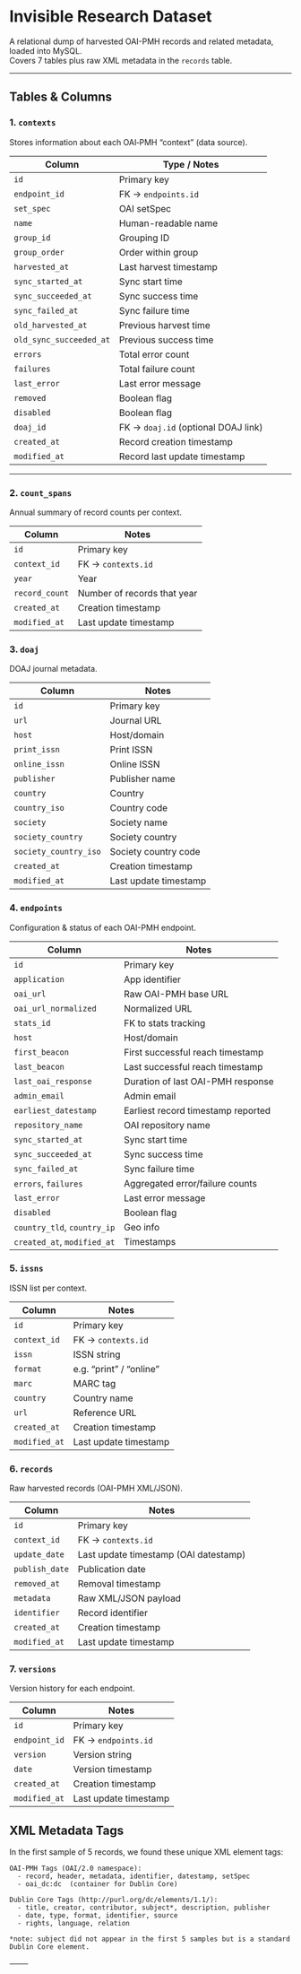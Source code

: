 # Invisible Research Dataset

A relational dump of harvested OAI-PMH records and related metadata, loaded into MySQL.  
Covers 7 tables plus raw XML metadata in the `records` table.

---

## Tables & Columns

### 1. `contexts`
Stores information about each OAI‐PMH “context” (data source).

| Column                  | Type / Notes                              |
|-------------------------|--------------------------------------------|
| `id`                    | Primary key                                |
| `endpoint_id`           | FK → `endpoints.id`                        |
| `set_spec`              | OAI setSpec                               |
| `name`                  | Human-readable name                        |
| `group_id`              | Grouping ID                               |
| `group_order`           | Order within group                        |
| `harvested_at`          | Last harvest timestamp                    |
| `sync_started_at`       | Sync start time                           |
| `sync_succeeded_at`     | Sync success time                         |
| `sync_failed_at`        | Sync failure time                         |
| `old_harvested_at`      | Previous harvest time                     |
| `old_sync_succeeded_at` | Previous success time                     |
| `errors`                | Total error count                         |
| `failures`              | Total failure count                       |
| `last_error`            | Last error message                        |
| `removed`               | Boolean flag                              |
| `disabled`              | Boolean flag                              |
| `doaj_id`               | FK → `doaj.id` (optional DOAJ link)        |
| `created_at`            | Record creation timestamp                 |
| `modified_at`           | Record last update timestamp              |

---

### 2. `count_spans`
Annual summary of record counts per context.

| Column         | Notes                         |
|----------------|-------------------------------|
| `id`           | Primary key                   |
| `context_id`   | FK → `contexts.id`            |
| `year`         | Year                          |
| `record_count` | Number of records that year   |
| `created_at`   | Creation timestamp            |
| `modified_at`  | Last update timestamp         |


### 3. `doaj`
DOAJ journal metadata.

| Column                   | Notes                          |
|--------------------------|--------------------------------|
| `id`                     | Primary key                    |
| `url`                    | Journal URL                    |
| `host`                   | Host/domain                    |
| `print_issn`             | Print ISSN                     |
| `online_issn`            | Online ISSN                    |
| `publisher`              | Publisher name                 |
| `country`                | Country                        |
| `country_iso`            | Country code                   |
| `society`                | Society name                   |
| `society_country`        | Society country                |
| `society_country_iso`    | Society country code           |
| `created_at`             | Creation timestamp             |
| `modified_at`            | Last update timestamp          |


### 4. `endpoints`
Configuration & status of each OAI-PMH endpoint.

| Column                 | Notes                                      |
|------------------------|--------------------------------------------|
| `id`                   | Primary key                                |
| `application`          | App identifier                             |
| `oai_url`              | Raw OAI-PMH base URL                       |
| `oai_url_normalized`   | Normalized URL                             |
| `stats_id`             | FK to stats tracking                       |
| `host`                 | Host/domain                                |
| `first_beacon`         | First successful reach timestamp           |
| `last_beacon`          | Last successful reach timestamp            |
| `last_oai_response`    | Duration of last OAI-PMH response          |
| `admin_email`          | Admin email                                |
| `earliest_datestamp`   | Earliest record timestamp reported         |
| `repository_name`      | OAI repository name                        |
| `sync_started_at`      | Sync start time                            |
| `sync_succeeded_at`    | Sync success time                          |
| `sync_failed_at`       | Sync failure time                          |
| `errors`, `failures`   | Aggregated error/failure counts            |
| `last_error`           | Last error message                         |
| `disabled`             | Boolean flag                               |
| `country_tld`, `country_ip` | Geo info                           |
| `created_at`, `modified_at`   | Timestamps                        |


### 5. `issns`
ISSN list per context.

| Column        | Notes                   |
|---------------|-------------------------|
| `id`          | Primary key             |
| `context_id`  | FK → `contexts.id`      |
| `issn`        | ISSN string             |
| `format`      | e.g. “print” / “online” |
| `marc`        | MARC tag                |
| `country`     | Country name            |
| `url`         | Reference URL           |
| `created_at`  | Creation timestamp      |
| `modified_at` | Last update timestamp   |


### 6. `records`
Raw harvested records (OAI-PMH XML/JSON).

| Column        | Notes                                            |
|---------------|--------------------------------------------------|
| `id`          | Primary key                                      |
| `context_id`  | FK → `contexts.id`                               |
| `update_date` | Last update timestamp (OAI datestamp)            |
| `publish_date`| Publication date                                 |
| `removed_at`  | Removal timestamp                                |
| `metadata`    | Raw XML/JSON payload                             |
| `identifier`  | Record identifier                                |
| `created_at`  | Creation timestamp                               |
| `modified_at` | Last update timestamp                            |


### 7. `versions`
Version history for each endpoint.

| Column        | Notes                       |
|---------------|-----------------------------|
| `id`          | Primary key                 |
| `endpoint_id` | FK → `endpoints.id`         |
| `version`     | Version string              |
| `date`        | Version timestamp           |
| `created_at`  | Creation timestamp          |
| `modified_at` | Last update timestamp       |


## XML Metadata Tags

In the first sample of 5 records, we found these unique XML element tags:

```text
OAI-PMH Tags (OAI/2.0 namespace):
  - record, header, metadata, identifier, datestamp, setSpec
  - oai_dc:dc  (container for Dublin Core)

Dublin Core Tags (http://purl.org/dc/elements/1.1/):
  - title, creator, contributor, subject*, description, publisher
  - date, type, format, identifier, source
  - rights, language, relation

*note: subject did not appear in the first 5 samples but is a standard Dublin Core element.

⸻
